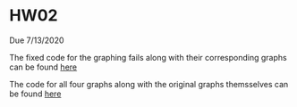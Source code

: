 # HW02
Due 7/13/2020

The fixed code for the graphing fails along with their corresponding graphs can be found [here](HW02_A_Graph-Fails.md)

The code for all four graphs along with the original graphs themsselves can be found [here](HW02_B_Mimic_starter.md)
